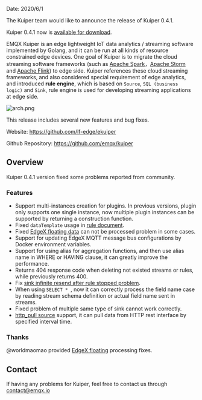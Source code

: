 Date: 2020/6/1

The Kuiper team would like to announce the release of Kuiper 0.4.1. 

Kuiper 0.4.1 now is [available for download](https://github.com/lf-edge/ekuiper/releases/tag/0.4.1).

EMQX Kuiper is an edge lightweight IoT data analytics / streaming software implemented by Golang, and it can be run at all kinds of resource constrained edge devices. One goal of Kuiper is to migrate the cloud streaming software frameworks (such as [Apache Spark](https://spark.apache.org/)，[Apache Storm](https://storm.apache.org/) and [Apache Flink](https://flink.apache.org/)) to edge side. Kuiper references these cloud streaming frameworks, and also considered special requirement of edge analytics, and introduced **rule engine**, which is based on `Source`, `SQL (business logic)` and `Sink`, rule engine is used for developing streaming applications at edge side.

![arch.png](https://assets.emqx.com/images/9f804aa223924cf4460028c6f6cd3957.png)

This release includes several new features and bug fixes.

Website: <https://github.com/lf-edge/ekuiper>

Github Repository: <https://github.com/emqx/kuiper>

## Overview

Kuiper 0.4.1 version fixed some problems reported from community.

### Features

- Support multi-instances creation for plugins. In previous versions, plugin only supports one single instance, now multiple plugin instances can  be supported by returning a construction function.
- Fixed  `dataTemplate`  usage in [rule document](https://ekuiper.org/docs/en/latest/concepts/rules.html).
- Fixed [EdgeX floating data](https://github.com/lf-edge/ekuiper/issues/272) can not be processed problem in some cases.
- Support for updating EdgeX MQTT message bus configurations by Docker environment variables.
- Support for using alias for aggregation functions, and then use alias name in WHERE or HAVING clause, it can greatly improve the performance.
- Returns 404 response code when deleting not existed streams or rules, while previously returns 400.
- Fix [sink infinite resend after rule stopped problem](https://github.com/lf-edge/ekuiper/issues/266). 
- When using `SELECT * `,  now it can correctly process the field name case by reading stream schema definition or actual field name sent in streams.
- Fixed problem of multiple same type of sink cannot work correctly.
- [http_pull source](https://github.com/lf-edge/ekuiper/blob/develop/docs/zh_CN/rules/sources/http_pull.md) support, it can pull data from HTTP rest interface by specified interval time.

### Thanks

@worldmaomao provided [EdgeX floating](https://github.com/lf-edge/ekuiper/issues/272) processing fixes.

## Contact

If having any problems for Kuiper, feel free to contact us through [contact@emqx.io](mailto:contact@emqx.io)
